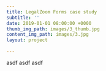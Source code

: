 ```yaml
---
title: LegalZoom Forms case study
subtitle: ''
date: 2019-01-01 08:00:00 +0000
thumb_img_path: images/3_thumb.jpg
content_img_path: images/3.jpg
layout: project

---
```

asdf asdf asdf